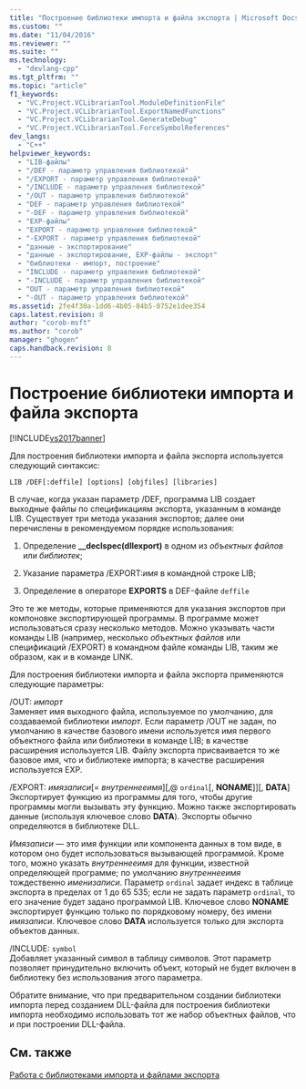```yaml
---
title: "Построение библиотеки импорта и файла экспорта | Microsoft Docs"
ms.custom: ""
ms.date: "11/04/2016"
ms.reviewer: ""
ms.suite: ""
ms.technology: 
  - "devlang-cpp"
ms.tgt_pltfrm: ""
ms.topic: "article"
f1_keywords: 
  - "VC.Project.VCLibrarianTool.ModuleDefinitionFile"
  - "VC.Project.VCLibrarianTool.ExportNamedFunctions"
  - "VC.Project.VCLibrarianTool.GenerateDebug"
  - "VC.Project.VCLibrarianTool.ForceSymbolReferences"
dev_langs: 
  - "C++"
helpviewer_keywords: 
  - "LIB-файлы"
  - "/DEF - параметр управления библиотекой"
  - "/EXPORT - параметр управления библиотекой"
  - "/INCLUDE - параметр управления библиотекой"
  - "/OUT - параметр управления библиотекой"
  - "DEF - параметр управления библиотекой"
  - "-DEF - параметр управления библиотекой"
  - "EXP-файлы"
  - "EXPORT - параметр управления библиотекой"
  - "-EXPORT - параметр управления библиотекой"
  - "данные - экспортирование"
  - "данные - экспортирование, EXP-файлы - экспорт"
  - "библиотеки - импорт, построение"
  - "INCLUDE - параметр управления библиотекой"
  - "-INCLUDE - параметр управления библиотекой"
  - "OUT - параметр управления библиотекой"
  - "-OUT - параметр управления библиотекой"
ms.assetid: 2fe4f30a-1dd6-4b05-84b5-0752e1dee354
caps.latest.revision: 8
author: "corob-msft"
ms.author: "corob"
manager: "ghogen"
caps.handback.revision: 8
---
```

# Построение библиотеки импорта и файла экспорта
[!INCLUDE[vs2017banner](../../assembler/inline/includes/vs2017banner.md)]

Для построения библиотеки импорта и файла экспорта используется следующий синтаксис:  
  
```  
LIB /DEF[:deffile] [options] [objfiles] [libraries]  
```  
  
 В случае, когда указан параметр \/DEF, программа LIB создает выходные файлы по спецификациям экспорта, указанным в команде LIB.  Существует три метода указания экспортов; далее они перечислены в рекомендуемом порядке использования:  
  
1.  Определение **\_\_declspec\(dllexport\)** в одном из *объектных файлов* или *библиотек*;  
  
2.  Указание параметра \/EXPORT:*имя* в командной строке LIB;  
  
3.  Определение в операторе **EXPORTS** в DEF\-файле `deffile`  
  
 Это те же методы, которые применяются для указания экспортов при компоновке экспортирующей программы.  В программе может использоваться сразу несколько методов.  Можно указывать части команды LIB \(например, несколько *объектных файлов* или спецификаций \/EXPORT\) в командном файле команды LIB, таким же образом, как и в команде LINK.  
  
 Для построения библиотеки импорта и файла экспорта применяются следующие параметры:  
  
 \/OUT: *импорт*  
 Заменяет имя выходного файла, используемое по умолчанию, для создаваемой библиотеки *импорт*.  Если параметр \/OUT не задан, по умолчанию в качестве базового имени используется имя первого объектного файла или библиотеки в команде LIB; в качестве расширения используется LIB.  Файлу экспорта присваивается то же базовое имя, что и библиотеке импорта; в качестве расширения используется EXP.  
  
 \/EXPORT: *имязаписи*\[\= *внутреннееимя*\]\[,@ `ordinal`\[, **NONAME**\]\]\[, **DATA**\]  
 Экспортирует функцию из программы для того, чтобы другие программы могли вызывать эту функцию.  Можно также экспортировать данные \(используя ключевое слово **DATA**\).  Экспорты обычно определяются в библиотеке DLL.  
  
 *Имязаписи* — это имя функции или компонента данных в том виде, в котором оно будет использоваться вызывающей программой.  Кроме того, можно указать *внутреннееимя* для функции, известной определяющей программе; по умолчанию *внутреннееимя* тождественно *именизаписи*.  Параметр `ordinal` задает индекс в таблице экспорта в пределах от 1 до 65 535; если не задать параметр `ordinal`, то его значение будет задано программой LIB.  Ключевое слово **NONAME** экспортирует функцию только по порядковому номеру, без имени *имязаписи*.  Ключевое слово **DATA** используется только для экспорта объектов данных.  
  
 \/INCLUDE: `symbol`  
 Добавляет указанный символ в таблицу символов.  Этот параметр позволяет принудительно включить объект, который не будет включен в библиотеку без использования этого параметра.  
  
 Обратите внимание, что при предварительном создании библиотеки импорта перед созданием DLL\-файла для построения библиотеки импорта необходимо использовать тот же набор объектных файлов, что и при построении DLL\-файла.  
  
## См. также  
 [Работа с библиотеками импорта и файлами экспорта](../../build/reference/working-with-import-libraries-and-export-files.md)